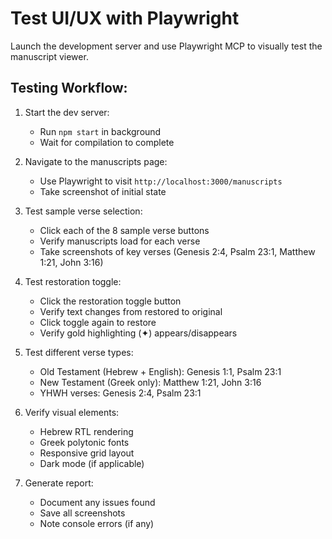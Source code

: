 # Test UI/UX with Playwright

Launch the development server and use Playwright MCP to visually test the manuscript viewer.

## Testing Workflow:

1. Start the dev server:
   - Run `npm start` in background
   - Wait for compilation to complete

2. Navigate to the manuscripts page:
   - Use Playwright to visit `http://localhost:3000/manuscripts`
   - Take screenshot of initial state

3. Test sample verse selection:
   - Click each of the 8 sample verse buttons
   - Verify manuscripts load for each verse
   - Take screenshots of key verses (Genesis 2:4, Psalm 23:1, Matthew 1:21, John 3:16)

4. Test restoration toggle:
   - Click the restoration toggle button
   - Verify text changes from restored to original
   - Click toggle again to restore
   - Verify gold highlighting (✦) appears/disappears

5. Test different verse types:
   - Old Testament (Hebrew + English): Genesis 1:1, Psalm 23:1
   - New Testament (Greek only): Matthew 1:21, John 3:16
   - YHWH verses: Genesis 2:4, Psalm 23:1

6. Verify visual elements:
   - Hebrew RTL rendering
   - Greek polytonic fonts
   - Responsive grid layout
   - Dark mode (if applicable)

7. Generate report:
   - Document any issues found
   - Save all screenshots
   - Note console errors (if any)
